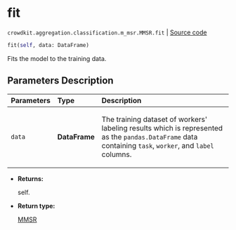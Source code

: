# fit
`crowdkit.aggregation.classification.m_msr.MMSR.fit` | [Source code](https://github.com/Toloka/crowd-kit/blob/v1.2.1/crowdkit/aggregation/classification/m_msr.py#L103)

```python
fit(self, data: DataFrame)
```

Fits the model to the training data.

## Parameters Description

| Parameters | Type | Description |
| :----------| :----| :-----------|
`data`|**DataFrame**|<p>The training dataset of workers&#x27; labeling results which is represented as the `pandas.DataFrame` data containing `task`, `worker`, and `label` columns.</p>

* **Returns:**

  self.

* **Return type:**

  [MMSR](crowdkit.aggregation.classification.m_msr.MMSR.md)
